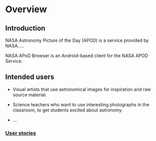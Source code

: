 # Overview

## Introduction

NASA Astronomy Picture of the Day (APOD) is a service provided by NASA.....

NASA APoD Browser is an Android-based client for the NASA APOD Service.

## Intended users

* Visual artists that use astronomical images for inspiration and raw source material.

* Science teachers who want to use interesting photographs in the classroom, to get students excited about astronomy.

* &hellip;

### [User stories](user-stories.md) 

 